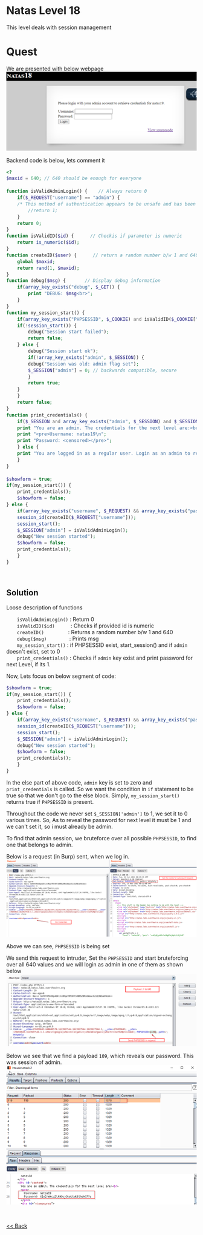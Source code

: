 # Natas Level 18
This level deals with session management

# Quest
We are presented with below webpage
![](./images/Level18.png)

Backend code is below, lets comment it
```php
<?
$maxid = 640; // 640 should be enough for everyone

function isValidAdminLogin() {    // Always return 0
    if($_REQUEST["username"] == "admin") {
    /* This method of authentication appears to be unsafe and has been disabled for now. */
        //return 1;
    }
    return 0;
}
function isValidID($id) {      // Checkis if parameter is numeric
    return is_numeric($id);
}
function createID($user) {      // return a random number b/w 1 and 640
    global $maxid;
    return rand(1, $maxid);
}
function debug($msg) {       // Display debug information
    if(array_key_exists("debug", $_GET)) {
        print "DEBUG: $msg<br>";
    }
}
function my_session_start() {
    if(array_key_exists("PHPSESSID", $_COOKIE) and isValidID($_COOKIE["PHPSESSID"])) {
    if(!session_start()) {
        debug("Session start failed");
        return false;
    } else {
        debug("Session start ok");
        if(!array_key_exists("admin", $_SESSION)) {
        debug("Session was old: admin flag set");
        $_SESSION["admin"] = 0; // backwards compatible, secure
        }
        return true;
    }
    }
    return false;
}
function print_credentials() { 
    if($_SESSION and array_key_exists("admin", $_SESSION) and $_SESSION["admin"] == 1) {
    print "You are an admin. The credentials for the next level are:<br>";
    print "<pre>Username: natas19\n";
    print "Password: <censored></pre>";
    } else {
    print "You are logged in as a regular user. Login as an admin to retrieve credentials for natas19.";
    }
}

$showform = true;
if(my_session_start()) {
    print_credentials();
    $showform = false;
} else {
    if(array_key_exists("username", $_REQUEST) && array_key_exists("password", $_REQUEST)) {
    session_id(createID($_REQUEST["username"]));
    session_start();
    $_SESSION["admin"] = isValidAdminLogin();
    debug("New session started");
    $showform = false;
    print_credentials();
    }
} 
```

<br/>

## Solution
Loose description of functions<br/>

  `isValidAdminLogin()` : Return 0<br/>
  `isValidID($id)`   : Checks if provided id is numeric<br/>
  `createID()`      : Returns a random number b/w 1 and 640<br/>
  `debug($msg)`     : Prints msg<br/>
  `my_session_start()`  : if PHPSESSID exist, start_session() and if `admin` doesn't exist, set to 0<br/>
  `print_credentials()` : Checks if `admin` key exist and print password for next Level, if its<span id=green> 1</span>.<br/>


Now, Lets focus on below segment of code:
```php
$showform = true;
if(my_session_start()) {
    print_credentials();
    $showform = false;
} else {
    if(array_key_exists("username", $_REQUEST) && array_key_exists("password", $_REQUEST)) {
    session_id(createID($_REQUEST["username"]));
    session_start();
    $_SESSION["admin"] = isValidAdminLogin();
    debug("New session started");
    $showform = false;
    print_credentials();
    }
} 
```
In the else part of above code, `admin` key is set to zero and `print_credentials` is called. So we want the condition in `if` statement to be true so that we don't go to the else block.
Simply, `my_session_start()` returns true if `PHPSESSID` is present.

Throughout the code we never set `$_SESSION['admin']` to 1, we set it to 0 various times. So, As to reveal the password for next level
it must be 1 and we can't set it, so i must already be admin.

To find that admin session, we bruteforce over all possible `PHPSESSID`, to find one that belongs to admin.

Below is a request (in Burp) sent, when we log in.
![](./images/Level18_solution.png)

Above we can see, `PHPSESSID` is being set

We send this request to intruder, Set the `PHPSESSID` and start bruteforcing over all 640 values and we will login as admin in one of them as shown below
![](./images/Level18.1_solution.png)

Below we see that we find a payload `109`, which reveals our password. This was session of admin.
![](./images/Level18.2_solution.png)

<br/>

[<< Back](https://grey-fish.github.io/Natas/index.html)


